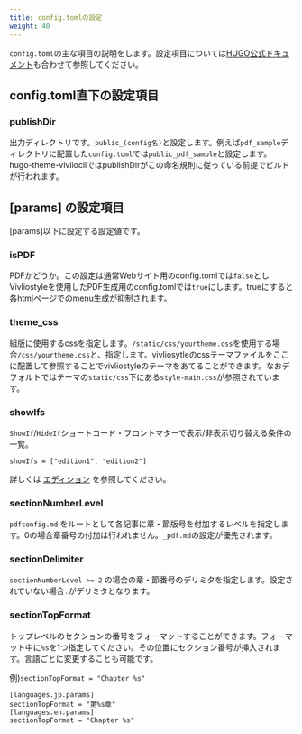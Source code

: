 ```yaml
---
title: config.tomlの設定
weight: 40
---
```


`config.toml`の主な項目の説明をします。設定項目については[HUGO公式ドキュメント](https://gohugo.io/getting-started/configuration/)も合わせて参照してください。

## config.toml直下の設定項目

### publishDir

出力ディレクトリです。`public_(config名)`と設定します。例えば`pdf_sample`ディレクトリに配置した`config.toml`では`public_pdf_sample`と設定します。hugo-theme-vivliocliではpublishDirがこの命名規則に従っている前提でビルドが行われます。

## \[params\] の設定項目

\[params\]以下に設定する設定値です。

### isPDF

PDFかどうか。この設定は通常Webサイト用のconfig.tomlでは`false`としVivliostyleを使用したPDF生成用のconfig.tomlでは`true`にします。trueにすると各htmlページでのmenu生成が抑制されます。

### theme_css

組版に使用するcssを指定します。`/static/css/yourtheme.css`を使用する場合`/css/yourtheme.css`と、指定します。vivliosytleのcssテーマファイルをここに配置して参照することでvivliostyleのテーマをあてることができます。なおデフォルトではテーマの`static/css`下にある`style-main.css`が参照されています。

### showIfs

`ShowIf`/`HideIf`ショートコード・フロントマターで表示/非表示切り替える条件の一覧。

```
showIfs = ["edition1", "edition2"]
```

詳しくは [エディション](./edition.html) を参照してください。

### sectionNumberLevel

`pdfconfig.md` をルートとして各記事に章・節版号を付加するレベルを指定します。0の場合章番号の付加は行われません。`_pdf.md`の設定が優先されます。

### sectionDelimiter

`sectionNumberLevel >= 2` の場合の章・節番号のデリミタを指定します。設定されていない場合`.`がデリミタとなります。

### sectionTopFormat

トップレベルのセクションの番号をフォーマットすることができます。フォーマット中に`%s`を1つ指定してください。その位置にセクション番号が挿入されます。言語ごとに変更することも可能です。

例)`sectionTopFormat = "Chapter %s"`

```
[languages.jp.params]
sectionTopFormat = "第%s章"
[languages.en.params]
sectionTopFormat = "Chapter %s"
```
